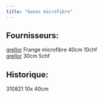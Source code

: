 ```yaml
---
title: "Gazes microfibre"
---
```


 ## Fournisseurs:
[grellor](notes/utilisateurs/fournisseurs/grellor.md) Frange microfibre 40cm 10chf\
[grellor](notes/utilisateurs/fournisseurs/grellor.md) 30cm 5chf 

## Historique:
310821 10x 40cm